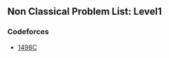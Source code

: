 ## Non Classical Problem List: Level1


### Codeforces
- [1498C](/dynamic_programming/non_classical/l1-cf-1498C)


